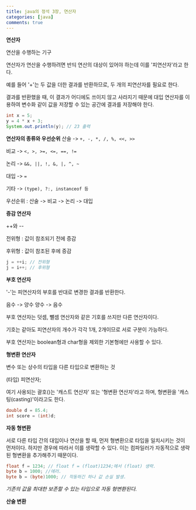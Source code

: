 ```yaml
---
title: java의 정석 3장, 연산자
categories: [java]
comments: true
---
```


**연산자**

연산을 수행하는 기구

연산자가 연산을 수행하려면 반듸 연산의 대상이 있어야 하는데 이를 '피연산자'라고 한다.

예를 들어 '+'는 두 값을 더한 결과를 반환하므로,
두 개의 피연산자를 필요로 한다.

결과를 반환했을 때, 이 결과가 어디에도 쓰이지 않고 사라지기 때문에
대입 연산자를 이용하여 변수화 같이 값을 저장할 수 있는 공간에 결과를 저장해야 한다.

```java
int x = 5;
y = 4 * x + 3;
System.out.println(y); // 23 출력
```






**연산자의 종류와 우선순위**
 산술 ->   `+, -, *, /, %, <<, >>`

 비교 ->   `<, >, >=, <=, ==, !=`

 논리 ->   `&&, ||, !, &, |, ^, ~`

 대입 ->   `=`

 기타 ->   `(type), ?:, instanceof 등`
 

 우선순위 : 산술 -> 비교 -> 논리 -> 대입


 



**증감 연산자**

++와 --

 전위형 : 값이 참조되기 전에 증감

 후위형 : 값이 참조된 후에 증감

 ```java
 j = ++i; // 전위형
 j = i++; // 후위형
 ```






**부호 연산자**

'-'는 피연산자의 부호를 반대로 변경한 결과를 반환한다.

음수 -> 양수
양수 -> 음수

부호 연산자는 덧셈, 뺄셈 연산자와 같은 기호를 쓰지만 다른 연산자이다.

기호는 같아도 피연산자의 개수가 각각 1개, 2개이므로 서로 구분이 가능하다.

부호 연산자는 boolean형과 char형을 제외한 기본형에만 사용할 수 있다.






 **형변환 연산자**

변수 또는 상수의 타입을 다른 타입으로 변환하는 것

(타입) 피연산자;

여기 사용되는 괄호()는 '캐스트 연산자' 또는 '형변환 연산자'라고 하며, 형변환을 '캐스팅(casting)'이라고도 한다.

```java
double d = 85.4;
int score = (int)d;
```






**자동 형변환**

서로 다른 타입 간의 대입이나 연산을 할 때, 먼저 형변환으로 타입을 일치시키는 것이 먼저이다.
하지만 경우에 따라서 이를 생략할 수 있다.
이는 컴파일러가 자동적으로 생략된 형변환을 추가해주기 때문이다.

```java
float f = 1234; // float f = (float)1234;에서 (float) 생략.
byte b = 1000; //에러.
byte b = (byte)1000; // 작동하긴 하나 값 손실 발생.
```

*기존의 값을 최대한 보존할 수 있는 타입으로 자동 형변환된다.*






**산술 변환**